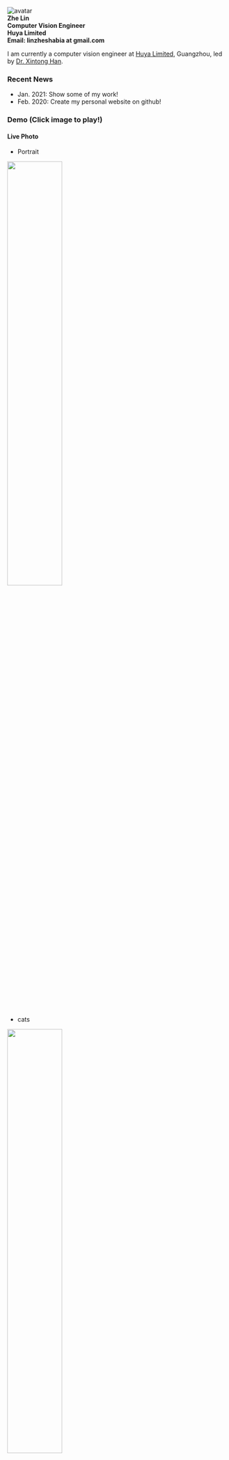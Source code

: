 ![avatar](https://raw.githubusercontent.com/zheLim/zhelin/master/image/me/m1.jpg)<br>
**Zhe Lin**<br>
**Computer Vision Engineer**<br>
**Huya Limited**<br>
**Email: linzheshabia at gmail.com**<br>

I am currently a computer vision engineer at [Huya Limited](http://ir.huya.com), Guangzhou, led by [Dr. Xintong Han](http://users.umiacs.umd.edu/~xintong/).
### 
### Recent News
+ Jan. 2021: Show some of my work!
+ Feb. 2020: Create my personal website on github!
### Demo (Click image to play!)

#### Live Photo
+ Portrait 

[<img src="https://raw.githubusercontent.com/zheLim/zhelin/master/image/demo/sing.jpg" width="50%">](https://res-video.licolico.cn/1048577/c67771952181d54815ec1cb92602e26c/9271749/5e2072d56bf451b9285662b12d79466c.mp4)
+ cats

[<img src="https://raw.githubusercontent.com/zheLim/zhelin/master/image/demo/talkinghead_cat.jpg" width="50%">](http://www.licolico.cn/#/share?feedNo=177471865)
+ animation

[<img src="https://raw.githubusercontent.com/zheLim/zhelin/master/image/demo/talkinghead_animation.jpg" width="50%">](http://www.licolico.cn/#/materialshare?feedNo=177494324)


#### Head Swapping
[<img src="https://raw.githubusercontent.com/zheLim/zhelin/master/image/demo/headswap.jpg" width="50%">](https://res-video.licolico.cn/1048577/c67771952181d54815ec1cb92602e26c/9271581/42421406dee401c1bda83d5e1356f78d.mp4)

### Experience
#### Computer Vision Engineer `2018.7 - Present`
Huya Limited, Guangzhou, China

#### Computer Vision Engineer - Intern `2017.7 - 2018.7`
Huya Limited, Guangzhou, China


### Education
#### M.Phil. in Computer Science `2016.9 - 2018.6`
South China University of Technology, Guangzhou, China <br>
Advisor: Prof. Patrick P.K. Chan

#### B.S in Computer Science - Innovation Class `2012.9 - 2016.7`
South China University of Technology, Guangzhou, China <br>
Advisor: Prof. Patrick P.K. Chan



### Publication
+ Chan, Patrick PK, et al. "Sensitivity based robust learning for stacked autoencoder against evasion attack." Neurocomputing 267 (2017): 572-580.
+ Luo, Fengzhi, et al. "Improving robustness of stacked auto-encoder against evasion attack based on weight evenness." 2017 International Conference on Wavelet Analysis and Pattern Recognition (ICWAPR). IEEE, 2017.
+ Zheng, Juan, Zhimin He, and Zhe Lin. "Hybrid adversarial sample crafting for black-box evasion attack." 2017 International Conference on Wavelet Analysis and Pattern Recognition (ICWAPR). IEEE, 2017.
+ Li, Qiaoqiao, Zhe Lin, and Zhang Fei. "Similarity coefficient of collaborative filtering based on contribution of neighbors." 2016 International conference on machine learning and cybernetics (ICMLC). Vol. 1. IEEE, 2016.

